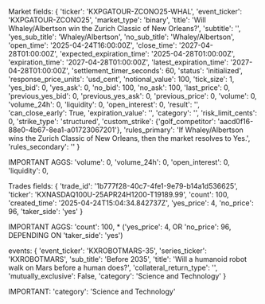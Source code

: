 Market fields:
{
'ticker': 'KXPGATOUR-ZCONO25-WHAL', 
'event_ticker': 'KXPGATOUR-ZCONO25', 
'market_type': 'binary', 
'title': 'Will Whaley/Albertson win the Zurich Classic of New Orleans?', 
'subtitle': '', 
'yes_sub_title': 'Whaley/Albertson', 
'no_sub_title': 'Whaley/Albertson', 
'open_time': '2025-04-24T16:00:00Z', 
'close_time': '2027-04-28T01:00:00Z', 
'expected_expiration_time': '2025-04-28T01:00:00Z', 
'expiration_time': '2027-04-28T01:00:00Z', 
'latest_expiration_time': '2027-04-28T01:00:00Z', 
'settlement_timer_seconds': 60, 
'status': 'initialized', 
'response_price_units': 'usd_cent', 
'notional_value': 100, 
'tick_size': 1, 
'yes_bid': 0, 
'yes_ask': 0, 
'no_bid': 100, 
'no_ask': 100, 
'last_price': 0, 
'previous_yes_bid': 0, 
'previous_yes_ask': 0, 
'previous_price': 0, 
'volume': 0, 
'volume_24h': 0, 
'liquidity': 0, 
'open_interest': 0, 
'result': '', 
'can_close_early': True, 
'expiration_value': '', 
'category': '', 
'risk_limit_cents': 0, 
'strike_type': 'structured', 
'custom_strike': {'golf_competitor': 'aacd0f16-88e0-4b67-8ea1-a01723067201'}, 
'rules_primary': 'If Whaley/Albertson wins the Zurich Classic of New Orleans, then the market resolves to Yes.', 
'rules_secondary': ''
}

IMPORTANT AGGS:
'volume': 0, 
'volume_24h': 0,
'open_interest': 0, 
'liquidity': 0, 

Trades fields:
{
'trade_id': '1b777f28-40c7-4fe1-9e79-b14a1d536625', 
'ticker': 'KXNASDAQ100U-25APR24H1200-T19189.99', 
'count': 100, 
'created_time': '2025-04-24T15:04:34.842737Z', 
'yes_price': 4, 
'no_price': 96, 
'taker_side': 'yes'
}

IMPORTANT AGGS:
'count': 100, * ('yes_price': 4, OR 'no_price': 96, DEPENDING ON 'taker_side': 'yes')

events:
{
'event_ticker': 'KXROBOTMARS-35', 
'series_ticker': 'KXROBOTMARS', 
'sub_title': 'Before 2035', 
'title': 'Will a humanoid robot walk on Mars before a human does?', 
'collateral_return_type': '', 
'mutually_exclusive': False, 
'category': 'Science and Technology'
}

IMPORTANT:
'category': 'Science and Technology'
